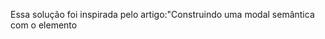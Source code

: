 

Essa solução foi inspirada pelo artigo:"Construindo uma modal semântica com o elemento <dialog>" escrito por [Angela Caldas](https://dev.to/sucodelarangela/construindo-uma-modal-semantica-com-o-elemento-1j88).

## Recomendações de acessibilidade web

Recomendamos fortemente a leitura desse artigo para obter insights valiosos sobre como tornar o seu projeto mais acessível. A autora aborda temas importantes relacionados à estruturação correta do HTML, fornecendo orientações práticas para alcançar a acessibilidade.


**Referência:**

Autora: [Angela Caldas ](https://dev.to/sucodelarangela)
Título do Artigo: Construindo uma modal semântica com o elemento <dialog>
Publicado em: (https://dev.to/)(https://dev.to/sucodelarangela/construindo-uma-modal-semantica-com-o-elemento-1j88)

